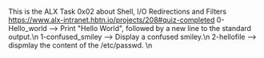This is the ALX Task 0x02 about Shell, I/O Redirections and Filters
https://www.alx-intranet.hbtn.io/projects/208#quiz-completed
0-Hello_world --> Print "Hello World", followed by a new line to the standard output.\n
1-confused_smiley --> Display a confused smiley.\n
2-hellofile --> dispmlay the content of the /etc/passwd. \n


